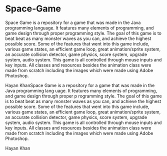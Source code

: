# Space-Game

Space Game is a repository for a game that was made in the Java programming language. It features many elements of programming, and game design through proper programming style. The goal of this game is to beat beat as many monster waves as you can, and achieve the highest possible score. Some of the features that went into this game include, various game states, an efficient game loop, great animation/sprite system, an accurate collision detector, game physics, score system, upgrade system, audio system. This game is all controlled through mouse inputs and key inputs. All classes and resources besides the animation class were made from scratch including the images which were made using Adobe Photoshop.

Hayan KhanSpace Game is a repository for a game that was made in the Java programming lang
uage. It features many elements of programming, and game design through proper p
rogramming style. The goal of this game is to beat beat as many monster waves as
 you can, and achieve the highest possible score. Some of the features that went
  into this game include, various game states, an efficient game loop, great animation/sprite system, an accurate collision detector, game physics, score system, upgrade system, audio system. This game is all controlled through mouse inputs and key inputs. All classes and resources besides the animation class were made from scratch including the images which were made using Adobe Photoshop.

  Hayan Khan
